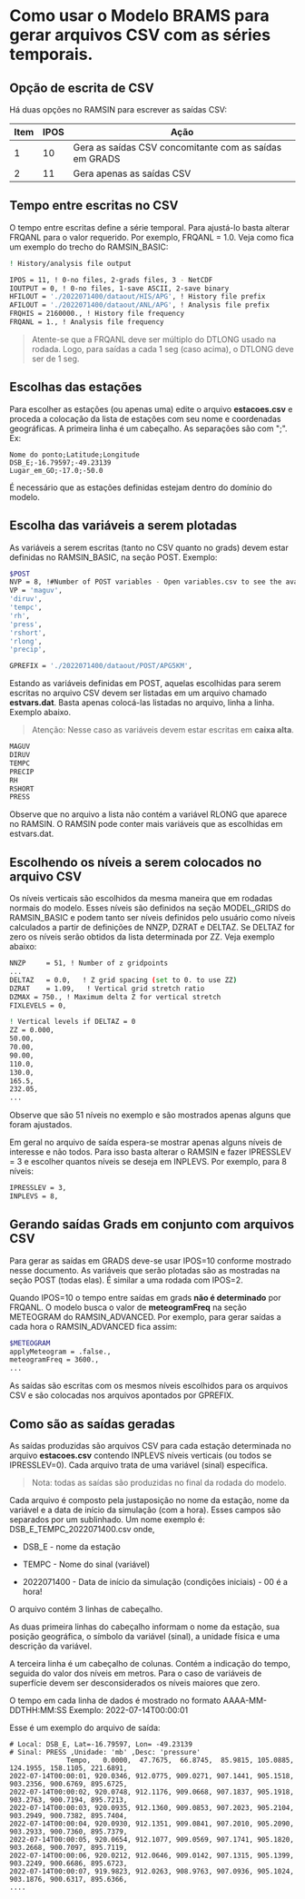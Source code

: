 # Como usar o Modelo BRAMS para gerar arquivos CSV com as séries temporais.



## Opção de escrita de CSV

Há duas opções no RAMSIN para escrever as saídas CSV:

| Item | IPOS | Ação                                                   |
| ---- | ---- | ------------------------------------------------------ |
| 1    | 10   | Gera as saídas CSV concomitante com as saídas em GRADS |
| 2    | 11   | Gera apenas as saídas CSV                              |

## Tempo entre escritas no CSV

O tempo entre escritas define a série temporal. Para ajustá-lo basta alterar FRQANL para o valor requerido. Por exemplo, FRQANL = 1.0. Veja como fica um exemplo do trecho do RAMSIN_BASIC:

```bash
! History/analysis file output

IPOS = 11, ! 0-no files, 2-grads files, 3 - NetCDF
IOUTPUT = 0, ! 0-no files, 1-save ASCII, 2-save binary
HFILOUT = './2022071400/dataout/HIS/APG', ! History file prefix
AFILOUT = './2022071400/dataout/ANL/APG', ! Analysis file prefix
FRQHIS = 2160000., ! History file frequency
FRQANL = 1., ! Analysis file frequency

```

> Atente-se que a FRQANL deve ser múltiplo do DTLONG usado na rodada. Logo, para saídas a cada 1 seg (caso acima), o DTLONG deve ser de 1 seg. 

## Escolhas das estações

Para escolher as estações (ou apenas uma) edite o arquivo **estacoes.csv** e proceda a colocação da lista de estações com seu nome e coordenadas geográficas.  A primeira linha é um cabeçalho. As separações são com ";". Ex:

```csv
Nome do ponto;Latitude;Longitude
DSB_E;-16.79597;-49.23139
Lugar_em_GO;-17.0;-50.0
```

É necessário que as estações definidas estejam dentro do domínio do modelo.

## Escolha das variáveis a serem plotadas

As variáveis a serem escritas (tanto no CSV quanto no grads) devem estar definidas no RAMSIN_BASIC, na seção POST.  Exemplo:

```bash
$POST
NVP = 8, !#Number of POST variables - Open variables.csv to see the availables
VP = 'maguv',
'diruv',
'tempc',
'rh',
'press',
'rshort',
'rlong',
'precip',

GPREFIX = './2022071400/dataout/POST/APG5KM',

```

Estando as variáveis definidas em POST, aquelas escolhidas para serem escritas no arquivo CSV devem ser listadas em um arquivo chamado **estvars.dat**. Basta apenas colocá-las listadas no arquivo, linha a linha. Exemplo abaixo.

> Atenção: Nesse caso as variáveis devem estar escritas em **caixa alta**. 

```bash
MAGUV
DIRUV
TEMPC
PRECIP
RH
RSHORT
PRESS
```

Observe que no arquivo a lista não contém a variável RLONG que aparece no RAMSIN. O RAMSIN pode conter mais variáveis que as escolhidas em estvars.dat.

## Escolhendo os níveis a serem colocados no arquivo CSV

Os níveis verticais são escolhidos da mesma maneira que em rodadas normais do modelo. Esses níveis são definidos na seção MODEL_GRIDS do RAMSIN_BASIC e podem tanto ser níveis definidos pelo usuário como níveis calculados a partir de definições de NNZP, DZRAT e DELTAZ. Se DELTAZ for zero os níveis serão obtidos da lista determinada por ZZ. Veja exemplo abaixo:

```bash
NNZP     = 51, ! Number of z gridpoints
...   
DELTAZ   = 0.0,   ! Z grid spacing (set to 0. to use ZZ)
DZRAT    = 1.09,   ! Vertical grid stretch ratio
DZMAX = 750., ! Maximum delta Z for vertical stretch
FIXLEVELS = 0,

! Vertical levels if DELTAZ = 0
ZZ = 0.000,
50.00,
70.00,
90.00,
110.0,
130.0,
165.5,
232.05,
...

```

Observe que são 51 níveis no exemplo e são mostrados apenas alguns que foram ajustados. 

Em geral no arquivo de saída espera-se mostrar apenas alguns níveis de interesse e não todos. Para isso basta alterar o RAMSIN e fazer IPRESSLEV = 3 e escolher quantos níveis se deseja em INPLEVS. Por exemplo, para 8 níveis:

```bash
IPRESSLEV = 3,
INPLEVS = 8,

```

## Gerando saídas Grads em conjunto com arquivos CSV

Para gerar as saídas em GRADS deve-se usar IPOS=10 conforme mostrado nesse documento. As variáveis que serão plotadas são as mostradas na seção POST (todas elas). É similar a uma rodada com IPOS=2. 

Quando IPOS=10 o tempo entre saídas em grads **não é determinado** por FRQANL. O modelo busca o valor de **meteogramFreq** na seção METEOGRAM do RAMSIN_ADVANCED. Por exemplo, para gerar saídas a cada hora o RAMSIN_ADVANCED fica assim:

```bash
$METEOGRAM
applyMeteogram = .false.,
meteogramFreq = 3600.,
...
```

As saídas são escritas com os mesmos níveis escolhidos para os arquivos CSV e são colocadas nos arquivos apontados por GPREFIX.



## Como são as saídas geradas



As saídas produzidas são arquivos CSV para cada estação determinada no arquivo **estacoes.csv** contendo INPLEVS níveis verticais (ou todos se IPRESSLEV=0). Cada arquivo  trata de uma variável (sinal) específica. 

> Nota: todas as saídas são produzidas no final da rodada do modelo.

Cada arquivo é composto pela justaposição no nome da estação, nome da variável e a data de início da simulação (com a hora). Esses campos são separados por um sublinhado. Um nome exemplo é: DSB_E_TEMPC_2022071400.csv onde,

- DSB_E - nome da estação

- TEMPC - Nome do sinal (variável)

- 2022071400 - Data de início da simulação (condições iniciais) - 00 é a hora!

O arquivo contém 3 linhas de cabeçalho.

As duas primeira linhas do cabeçalho informam o nome da estação, sua posição geográfica, o símbolo da variável (sinal), a unidade física e uma descrição da variável.

A terceira linha é um cabeçalho de colunas. Contém a indicação do tempo, seguida do valor dos níveis em metros. Para o caso de variáveis de superfície devem ser desconsiderados os níveis maiores que zero.

O tempo em cada linha de dados é mostrado no formato AAAA-MM-DDTHH:MM:SS Exemplo: 2022-07-14T00:00:01

Esse é um exemplo do arquivo de saída:

```csv
# Local: DSB_E, Lat=-16.79597, Lon= -49.23139
# Sinal: PRESS ,Unidade: 'mb' ,Desc: 'pressure'
              Tempo,   0.0000,  47.7675,  66.8745,  85.9815, 105.0885, 124.1955, 158.1105, 221.6891,
2022-07-14T00:00:01, 920.0346, 912.0775, 909.0271, 907.1441, 905.1518, 903.2356, 900.6769, 895.6725,
2022-07-14T00:00:02, 920.0748, 912.1176, 909.0668, 907.1837, 905.1918, 903.2763, 900.7194, 895.7213,
2022-07-14T00:00:03, 920.0935, 912.1360, 909.0853, 907.2023, 905.2104, 903.2949, 900.7382, 895.7404,
2022-07-14T00:00:04, 920.0930, 912.1351, 909.0841, 907.2010, 905.2090, 903.2933, 900.7360, 895.7379,
2022-07-14T00:00:05, 920.0654, 912.1077, 909.0569, 907.1741, 905.1820, 903.2668, 900.7097, 895.7119,
2022-07-14T00:00:06, 920.0212, 912.0646, 909.0142, 907.1315, 905.1399, 903.2249, 900.6686, 895.6723,
2022-07-14T00:00:07, 919.9823, 912.0263, 908.9763, 907.0936, 905.1024, 903.1876, 900.6317, 895.6366,
....


```




